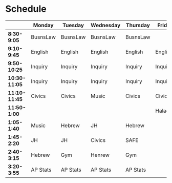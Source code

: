 # Schedule

|                 | Monday   | Tuesday  | Wednesday | Thursday | Friday  |
| --------------- | -------- | -------- | --------- | -------- | ------- |
| **8:30-9:05**   | BusnsLaw | BusnsLaw | BusnsLaw  | BusnsLaw |         |
| **9:10-9:45**   | English  | English  | English   | English  | English |
| **9:50-10:25**  | Inquiry  | Inquiry  | Inquiry   | Inquiry  | Inquiry |
| **10:30-11:05** | Inquiry  | Inquiry  | Inquiry   | Inquiry  | Inquiry |
| **11:10-11:45** | Civics   | Civics   | Music     | Civics   | Civics  |
| **11:50-1:00**  |          |          |           |          | Halacha |
| **1:05-1:40**   | Music    | Hebrew   | JH        | Hebrew   |         |
| **1:45-2:20**   | JH       | JH       | Civics    | SAFE     |         |
| **2:40-3:15**   | Hebrew   | Gym      | Henrew    | Gym      |         |
| **3:20-3:55**   | AP Stats | AP Stats | AP Stats  | AP Stats |         |

